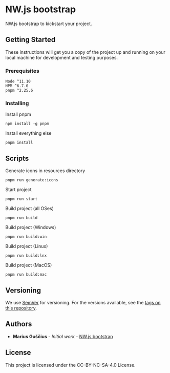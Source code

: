 # NW.js bootstrap

NW.js bootstrap to kickstart your project.

## Getting Started

These instructions will get you a copy of the project up and running on your local machine for development and testing purposes.

### Prerequisites

```
Node ^11.10
NPM ^6.7.0
pnpm ^2.25.6
```

### Installing

Install pnpm

```
npm install -g pnpm
```

Install everything else

```
pnpm install
```

## Scripts

Generate icons in resources directory

```
pnpm run generate:icons
```

Start project

```
pnpm run start
```

Build project (all OSes)

```
pnpm run build
```

Build project (Windows)

```
pnpm run build:win
```

Build project (Linux)

```
pnpm run build:lnx
```

Build project (MacOS)

```
pnpm run build:mac
```

## Versioning

We use [SemVer](http://semver.org/) for versioning. For the versions available, see the [tags on this repository](https://github.com/masterjg/nwjs-bootstrap/tags). 

## Authors

* **Marius Guščius** - *Initial work* - [NW.js bootstrap](https://github.com/masterjg/nwjs-bootstrap)

## License

This project is licensed under the CC-BY-NC-SA-4.0 License.
